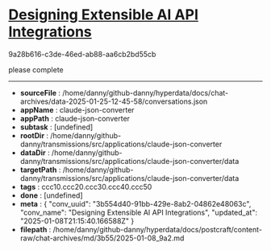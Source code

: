 # [Designing Extensible AI API Integrations](https://claude.ai/chat/3b554d40-91bb-429e-8ab2-04862e48063c)

9a28b616-c3de-46ed-ab88-aa6cb2bd55cb

please complete

---

* **sourceFile** : /home/danny/github-danny/hyperdata/docs/chat-archives/data-2025-01-25-12-45-58/conversations.json
* **appName** : claude-json-converter
* **appPath** : claude-json-converter
* **subtask** : [undefined]
* **rootDir** : /home/danny/github-danny/transmissions/src/applications/claude-json-converter
* **dataDir** : /home/danny/github-danny/transmissions/src/applications/claude-json-converter/data
* **targetPath** : /home/danny/github-danny/transmissions/src/applications/claude-json-converter/data
* **tags** : ccc10.ccc20.ccc30.ccc40.ccc50
* **done** : [undefined]
* **meta** : {
  "conv_uuid": "3b554d40-91bb-429e-8ab2-04862e48063c",
  "conv_name": "Designing Extensible AI API Integrations",
  "updated_at": "2025-01-08T21:15:40.166588Z"
}
* **filepath** : /home/danny/github-danny/hyperdata/docs/postcraft/content-raw/chat-archives/md/3b55/2025-01-08_9a2.md